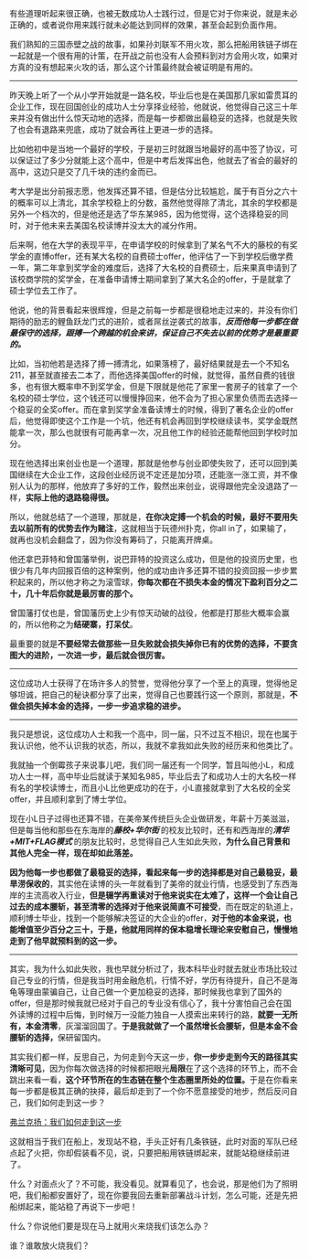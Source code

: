 <p>有些道理听起来很正确，也被无数成功人士践行过，但是它对于你来说，就是未必正确的，或者说你用来践行就未必能达到同样的效果，甚至会起到负面作用。</p><p>我们熟知的三国赤壁之战的故事，如果孙刘联军不用火攻，那么把船用铁链子绑在一起就是一个很有用的计策，在开战之前也没有人会预料到对方会用火攻，如果对方真的没有想起来火攻的话，那么这个计策最终就会被证明是有用的。</p><hr/><p>昨天晚上听了一个从小学开始就是一路名校，毕业后也是在美国那几家如雷贯耳的企业工作，现在回国创业的成功人士分享择业经验，他就说，他觉得自己这三十年来并没有做出什么惊天动地的选择，而是每一步都做出最稳妥的选择，也就是失败了也会有退路来兜底，成功了就会再往上更进一步的选择。</p><p>比如他初中是当地一个最好的学校，于是初三时就跟当地最好的高中签了协议，可以保证过了多少分就能上这个高中，但是中考后发挥出色，他就去了省会的最好的高中，这边只是交了几千块的违约金而已。</p><p>考大学是出分前报志愿，他发挥还算不错，但是估分比较尴尬，属于有百分之六十的概率可以上清北，其余学校稳上的分数，虽然他觉得除了清北，其余的学校都是另外一个档次的，但是他还是选了华东某985，因为他觉得，这个选择稳妥的同时，对于他未来去美国名校读博并没太大的减分作用。</p><p>后来啊，他在大学的表现平平，在申请学校的时候拿到了某名气不大的藤校的有奖学金的直博offer，还有某大名校的自费硕士offer，他评估了一下到学校后缴学费一年，第二年拿到奖学金的难度后，选择了大名校的自费硕士，后来果真申请到了该校商学院的奖学金，在准备申请博士期间拿到了某大名企的offer，于是就拿了硕士学位去工作了。</p><p>他说，他的背景看起来很辉煌，但是之前每一步都是很稳地走过来的，并没有你们期待的励志的鲤鱼跃龙门式的进阶，或者屌丝逆袭式的故事，<b><i>反而他每一步都在做最保守的选择，跟搏一个跨越的机会来讲，保证自己不失去以前的优势才是最重要的。</i></b></p><p>比如，当初他若是选择了搏一搏清北，如果落榜了，最好结果就是去一个不知名211，甚至就直接去二本了，而他选择美国offer的时候，就觉得，虽然自费的钱很多，也有很大概率申不到奖学金，但是下限就是他花了家里一套房子的钱拿了一个名校的硕士学位，这个钱还可以慢慢挣回来，他不会为了担心家里负债而去选择一个稳妥的全奖offer。而在拿到奖学金准备读博士的时候，得到了著名企业的offer后，他觉得即使这个工作是一个坑，他还有机会再回到学校继续读书，奖学金既然能拿一次，那么也就很有可能再拿一次，况且他工作的经验还能帮他回到学校时加分。</p><p>现在他选择出来创业也是一个道理，那就是他参与创业即使失败了，还可以回到美国继续在大企业工作，这段创业经历说不定还是加分项，还能涨一涨工资，并不像别人认为的那样，他放弃了多好的工作，毅然出来创业，说得跟他完全没退路了一样，<b>实际上他的退路稳得很。</b></p><p>所以，他就总结了一个道理，那就是，<b>在你决定搏一个机会的时候，最好不要用失去以前所有的优势去作为赌注</b>，这就相当于玩德州扑克，你all in了，如果输了，就再也没机会翻盘了，因为你没有筹码了，只能离开牌桌。</p><p>他还拿巴菲特和曾国藩举例，说巴菲特的投资这么成功，但是他的投资历史里，也很少有几年内回报百倍的这种案例，他的成功由许多还算不错的投资回报一步步累积起来的，所以他才称之为滚雪球，<b>你每次都在不损失本金的情况下盈利百分之二十，几十年后你就是最厉害的那个。</b></p><p>曾国藩打仗也是，曾国藩历史上少有惊天动破的战役，他都是打那些大概率会赢的，所以他称之为<b>结硬寨，打呆仗</b>。</p><p>最重要的就是<b>不要经常去做那些一旦失败就会损失掉你已有的优势的选择，不要贪图大的进阶，一次进一步，最后就会很厉害。</b></p><hr/><p>这位成功人士获得了在场许多人的赞誉，觉得他分享了一个至上的真理，觉得他足够坦诚，把自己的秘诀都分享了出来，觉得自己也要践行这一个原则，那就是，<b>不做会损失掉本金的选择，一步一步追求稳的进步。</b></p><hr/><p>我只是想说，这位成功人士和我一个高中，同一届，只不过互不相识，现在也属于我认识他，他不认识我的状态，所以，我就不拿我如此失败的经历来和他类比了。</p><p>我就抽一个倒霉孩子来说事儿吧，我们同一届还有一个同学，暂且叫他小L，和成功人士一样，高中毕业后就读于某知名985，毕业后去了和成功人士的大名校一样有名的学校读博士，而且小L比他更成功的在于，小L直接就拿到了大名校的全奖offer，并且顺利拿到了博士学位。</p><p>现在小L日子过得也还算不错，在美帝某传统巨头企业做研发，年薪十万美滋滋，但是每当他和那些在东海岸的<b><i>藤校+华尔街 </i></b>的校友比较时，还有和西海岸的<b><i>清华+MIT+FLAG模式 </i></b>的朋友比较时，总觉得自己人生如此失败，<b>为什么自己背景和其他人完全一样，现在却如此落差。</b></p><p><b>因为他每一步也都做了最稳妥的选择，看起来每一步的选择都是对自己最稳妥，最旱涝保收的</b>，其实他在读博的头一年就看到了美帝的就业行情，也感受到了东西海岸的主流高收入行业，<b>但是辍学再重读对于他来说实在太难了，这样一个会让自己过去的成本腰斩，甚至清零的选择对于他来说简直不可接受</b>，而在既定的轨道上，顺利博士毕业，找到一个能够解决签证的大企业的offer，<b>对于他的本金来说，也能增值至少百分之三十，于是，他就用同样的保本稳增长理论来安慰自己，慢慢地走到了他早就预料到的这一步。</b></p><hr/><p>其实，我为什么如此失败，我也早就分析过了，我本科毕业时就去就业市场比较过自己专业的行情，但是我当时用金融危机，行情不好，学历有待提升，自己不是海龟等理由蒙骗自己，让自己做一个更加稳妥的选择，那时候我也拿到了国外的offer，但是那时候我就已经对于自己的专业没有信心了，我十分害怕自己会在国外读博的过程中后悔，到时候万一没能力独自一人摸索出来转行的路，<b>就要一无所有，本金清零</b>，灰溜溜回国了。<b>于是我就做了一个虽然增长会腰斩，但是本金不会腰斩的选择，</b>保研留国内。</p><p>其实我们都一样，反思自己，为何走到今天这一步，<b>你一步步走到今天的路径其实清晰可见</b>，因为你每次做选择的时候都把眼光<b>局限</b>在了这个选择的环节上，而不会跳出来看一看，<b>这个环节所在的生态链在整个生态圈里所处的位置。</b>于是在你看来每一步都是极其正确的抉择，最后却走到了一个你不愿意接受的地步，然后反问自己，我们如何走到这一步？</p><a href="https://zhuanlan.zhihu.com/p/24751487" data-draft-node="block" data-draft-type="link-card" class="internal">弗兰克扬：我们如何走到这一步</a><p>这就相当于我们在船上，发现站不稳，手头正好有几条铁链，此时对面的军队已经点起了火把，你却假装看不见，说，只要把船用铁链绑起来，就能站稳继续前进了。</p><p>什么？对面点火了？不可能，我没看见。就算看见了，也会说，那是他们为了照明吧，我们船都安置好了，现在你要我回去重新部署战斗计划，怎么可能，还是先把船绑起来，能站稳了再说下一步吧！</p><p>什么？你说他们要是现在马上就用火来烧我们该怎么办？</p><p>谁？谁敢放火烧我们？</p><p></p>